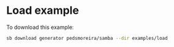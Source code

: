 # Load example

To download this example:

```bash
sb download generator pedsmoreira/samba --dir examples/load
```
